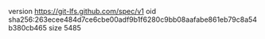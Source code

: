 version https://git-lfs.github.com/spec/v1
oid sha256:263ecee484d7ce6cbe00adf9b1f6280c9bb08aafabe861eb79c8a54b380cb465
size 5485
